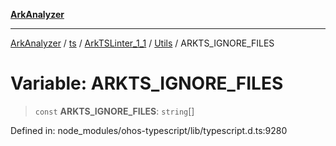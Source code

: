 [**ArkAnalyzer**](../../../../../../../../README.md)

***

[ArkAnalyzer](../../../../../../../../globals.md) / [ts](../../../../../README.md) / [ArkTSLinter\_1\_1](../../../README.md) / [Utils](../README.md) / ARKTS\_IGNORE\_FILES

# Variable: ARKTS\_IGNORE\_FILES

> `const` **ARKTS\_IGNORE\_FILES**: `string`[]

Defined in: node\_modules/ohos-typescript/lib/typescript.d.ts:9280
